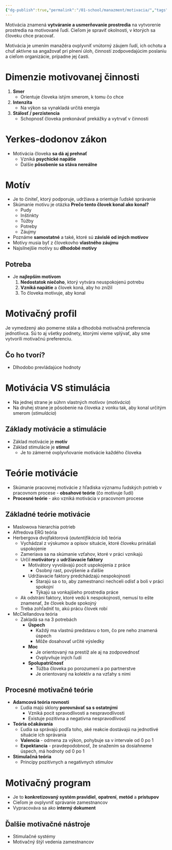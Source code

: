 ```yaml
---
{"dg-publish":true,"permalink":"/01-school/manazment/motivacia/","tags":["year1","summerSemester","uniMNZ"]}
---
```


Motivácia znamená **vytváranie a usmerňovanie prostredia** na vytvorenie prostredia na motivované ľudí. Cieľom je spraviť okolnosti, v ktorých sa človeku chce pracovať.

Motivácia je umením manažéra ovplyvniť vnútorný záujem ľudí, ich ochotu a chuť aktívne sa angažovať pri plnení úloh, činností zodpovedajúcim poslaniu a cieľom organizácie, prípadne jej časti.

# Dimenzie motivovanej činnosti
1. **Smer**
	- Orientuje človeka istým smerom, k tomu čo chce
2. **Intenzita**
	- Na výkon sa vynakladá určitá energia
3. **Stálosť / perzistencia**
	- Schopnosť človeka prekonávať prekážky a vytrvať v činnosti

# Yerkes-dodonov zákon
- Motivácia človeka **sa dá aj prehnať**
	- Vzniká **psychické napätie**
	- Ďalšie **pôsobenie sa stáva nereálne**

# Motív
- Je to činiteľ, ktorý podporuje, udržiava a orientuje ľudské správanie
- Skúmanie motívu je otázka **Prečo tento človek konal ako konal?**
	- Pudy
	- Inštinkty
	- Túžby
	- Potreby
	- Záujmy
- Poznáme **samostatné** a také, ktoré sú **závislé od iných motívov**
- Motívy musia byť z človekovho **vlastného záujmu**
- Najsilnejšie motívy su **dlhodobé motívy**

## Potreba
- Je **najlepším motívom**
	1. **Nedostatok niečoho**, ktorý vytvára neuspokojenú potrebu
	2. **Vzniká napätie** a človek koná, aby ho znížil
	3. To človeka motivuje, aby konal

# Motivačný profil
Je vymedzený ako pomerne stála a dlhodobá motivačná preferencia jednotlivca. Sú to aj všetky podnety, ktorými vieme vplývať, aby sme vytvorili motivačnú preferenciu.

## Čo ho tvorí?
- Dlhodobo prevládajúce hodnoty

# Motivácia VS stimulácia
- Na jednej strane je súhrn vlastných motívov (*motivácia*)
- Na druhej strane je pôsobenie na človeka z vonku tak, aby konal určitým smerom (*stimulácia*)

## Základy motivácie a stimulácie
- Základ motivácie je **motív**
- Základ stimulácie je **stimul**
	- Je to zámerné ovplyvňovanie motivácie každého človeka

# Teórie motivácie
- Skúmanie pracovnej motivácie z hľadiska významu ľudských potrieb v pracovnom procese - **obsahové teórie** (čo motivuje ľudí)
- **Procesné teórie** - ako vzniká motivácia v pracovnom procese

## Základné teórie motivácie
- Maslowova hierarchia potrieb
- Alfredova ERG teória
- Herbergova dvojfaktorová (*autentifikácia lol*) teória
	- Vychádzal z výskumov a opisov situácie, ktoré človeku prinášali uspokojenie
	- Zameriava sa na skúmanie vzťahov, ktoré v práci vznikajú
	- Určil **motivátory** a **udržiavacie faktory**
		- Motivátory vyvolávajú pocit uspokojenia z práce
			- Osobný rast, povýšenie a ďalšie
		- Udržiavacie faktory predchádzajú nespokojnosti
			- Starajú sa o to, aby zamestnanci nechceli odísť a boli v práci spokojní
			- Týkajú sa vonkajšieho prostredia práce
	- Ak odstráni faktory, ktoré vedú k nespokojnosti, nemusí to ešte znamenať, že človek bude spokojný
	- Treba zohľadniť to, akú prácu človek robí
- McClellandova teória
	- Zakladá sa na 3 potrebách
		- **Úspech**
			- Každý ma vlastnú predstavu o tom, čo pre neho znamená úspech
			- Môže dosahovať určité výsledky
		- **Moc**
			- Je orientovaný na prestíž ale aj na zodpovednosť
			- Ovplyvňuje iných ľudí
		- **Spolupatričnosť**
			- Túžba človeka po porozumení a po partnerstve
			- Je orientovaný na kolektív a na vzťahy s nimi

## Procesné motivačné teórie
- **Adamcová teória rovnosti**
	- Ľudia majú sklony **porovnávať sa s ostatnými**
		- Vzniká pocit spravodlivosti a nespravodlivosti
		- Existuje pozitívna a negatívna nespravodlivosť
- **Teória očakávania**
	- Ľudia sa správajú podľa toho, aké reakcie dostávajú na jednotlivé situácie ich správania
	- **Valencia** - odmena za výkon, pohybuje sa v intervale od 0 po 1
	- **Expektancia** - pravdepodobnosť, že snažením sa dosiahneme úspech, má hodnoty od 0 po 1
- **Stimulačná teória**
	- Princípy pozitívnych a negatívnych stimulov

# Motivačný program
- Je to **konkretizovaný systém pravidiel**, **opatrení**, **metód** a **prístupov**
- Cieľom je ovplyvniť správanie zamestnancov
- Vypracováva sa ako **interný dokument**

## Ďalšie motivačné nástroje
- Stimulačné systémy
- Motivačný štýl vedenia zamestnancov